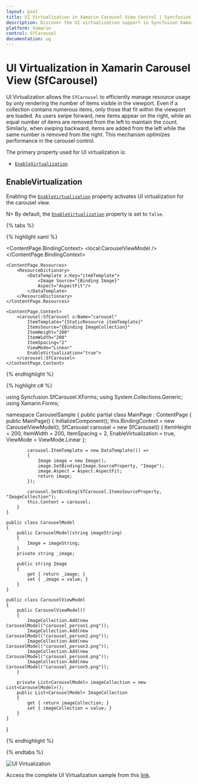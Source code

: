 ```yaml
---
layout: post
title: UI Virtualization in Xamarin Carousel View Control | Syncfusion
description: Discover the UI virtualization support in Syncfusion Xamarin Carousel View (SfCarousel) control.
platform: Xamarin
control: SfCarousel
documentation: ug
---
```


# UI Virtualization in Xamarin Carousel View (SfCarousel)

UI Virtualization allows the `SfCarousel` to efficiently manage resource usage by only rendering the number of items visible in the viewport. Even if a collection contains numerous items, only those that fit within the viewport are loaded. As users swipe forward, new items appear on the right, while an equal number of items are removed from the left to maintain the count. Similarly, when swiping backward, items are added from the left while the same number is removed from the right. This mechanism optimizes performance in the carousel control.

The primary property used for UI virtualization is:
* [`EnableVirtualization`](https://help.syncfusion.com/cr/xamarin/Syncfusion.SfCarousel.XForms.SfCarousel.html#Syncfusion_SfCarousel_XForms_SfCarousel_EnableVirtualization)  

## EnableVirtualization

Enabling the [`EnableVirtualization`](https://help.syncfusion.com/cr/xamarin/Syncfusion.SfCarousel.XForms.SfCarousel.html#Syncfusion_SfCarousel_XForms_SfCarousel_EnableVirtualization) property activates UI virtualization for the carousel view.

N> By default, the [`EnableVirtualization`](https://help.syncfusion.com/cr/xamarin/Syncfusion.SfCarousel.XForms.SfCarousel.html#Syncfusion_SfCarousel_XForms_SfCarousel_EnableVirtualization) property is set to `false`.

{% tabs %}

{% highlight xaml %}

<?xml version="1.0" encoding="utf-8" ?>
<ContentPage xmlns="http://xamarin.com/schemas/2014/forms"
             xmlns:x="http://schemas.microsoft.com/winfx/2009/xaml"
             xmlns:carousel="clr-namespace:Syncfusion.SfCarousel.XForms;assembly=Syncfusion.SfCarousel.XForms"
             xmlns:local="clr-namespace:CarouselSample"
             x:Class="CarouselSample.MainPage">
     <ContentPage.BindingContext>
        <local:CarouselViewModel />
    </ContentPage.BindingContext>

    <ContentPage.Resources>
        <ResourceDictionary>
            <DataTemplate x:Key="itemTemplate">
                <Image Source="{Binding Image}"
                Aspect="AspectFit"/>
            </DataTemplate>
        </ResourceDictionary>
    </ContentPage.Resources>

    <ContentPage.Content>
        <carousel:SfCarousel x:Name="carousel"
            ItemTemplate="{StaticResource itemTemplate}"
            ItemsSource="{Binding ImageCollection}"
            ItemHeight="200"
            ItemWidth="200"
            ItemSpacing="2"
			ViewMode="Linear"
            EnableVirtualization="true">
        </carousel:SfCarousel>
    </ContentPage.Content>
</ContentPage>

{% endhighlight %}

{% highlight c# %}

using Syncfusion.SfCarousel.XForms;
using System.Collections.Generic;
using Xamarin.Forms;

namespace CarouselSample
{
    public partial class MainPage : ContentPage
    {
        public MainPage()
        {
            InitializeComponent();
            this.BindingContext = new CarouselViewModel();
            SfCarousel carousel = new SfCarousel()
            {
                ItemHeight = 200,
                ItemWidth = 200,
                ItemSpacing = 2,
                EnableVirtualization = true,
                ViewMode = ViewMode.Linear
            };

            carousel.ItemTemplate = new DataTemplate(() =>
            {
                Image image = new Image();
                image.SetBinding(Image.SourceProperty, "Image");
                image.Aspect = Aspect.AspectFit;
                return image;
            });

            carousel.SetBinding(SfCarousel.ItemsSourceProperty, "ImageCollection");
            this.Content = carousel;
        }
    }

    public class CarouselModel
    {
        public CarouselModel(string imageString)
        {
            Image = imageString;
        }
        private string _image;

        public string Image
        {
            get { return _image; }
            set { _image = value; }
        }
    }

    public class CarouselViewModel
    {
        public CarouselViewModel()
        {
            ImageCollection.Add(new CarouselModel("carousel_person1.png"));
            ImageCollection.Add(new CarouselModel("carousel_person2.png"));
            ImageCollection.Add(new CarouselModel("carousel_person3.png"));
            ImageCollection.Add(new CarouselModel("carousel_person4.png"));
            ImageCollection.Add(new CarouselModel("carousel_person5.png"));
        }

        private List<CarouselModel> imageCollection = new List<CarouselModel>();
        public List<CarouselModel> ImageCollection
        {
            get { return imageCollection; }
            set { imageCollection = value; }
        }
    }
}

{% endhighlight %}

{% endtabs %}

![UI Virtualization](images/UIVirtualization.png)

Access the complete UI Virtualization sample from this [link](https://github.com/SyncfusionExamples/ui-virtualization-carousel).
